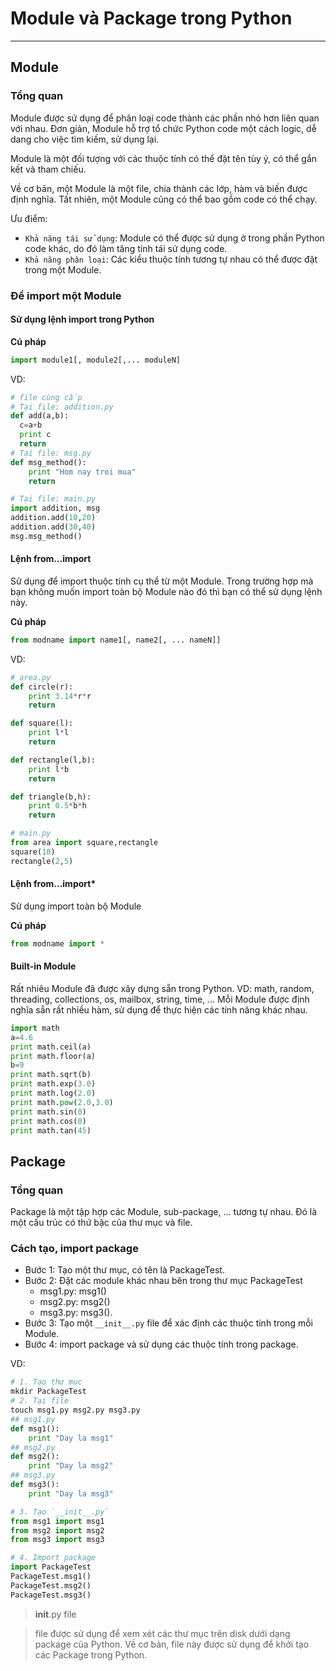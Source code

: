# Module và Package trong Python
---
## Module
### Tổng quan
Module được sử dụng để phân loại code thành các phần nhỏ hơn liên quan với nhau. Đơn giản, Module hỗ trợ tổ chức Python code một cách logic, dễ dang cho việc tìm kiếm, sử dụng lại.

Module là một đối tượng với các thuộc tính có thể đặt tên tùy ý, có thể gắn kết và tham chiếu.

Về cơ bản, một Module là một file, chia thành các lớp, hàm và biến được định nghĩa. Tất nhiên, một Module cũng có thể bao gồm code có thể chạy.

Ưu điểm:
- `Khả năng tái sử dụng`: Module có thể được sử dụng ở trong phần Python code khác, do đó làm tăng tính tái sử dụng code.
- `Khả năng phân loại`: Các kiểu thuộc tính tương tự nhau có thể được đặt trong một Module.

### Để import một Module
#### Sử dụng lệnh import trong Python
__Cú pháp__  
```python
import module1[, module2[,... moduleN]
```
VD:
```python
# file cùng cấp
# Tại file: addition.py
def add(a,b):
  c=a+b
  print c
  return
# Tại file: msg.py
def msg_method():
    print "Hom nay troi mua"
    return

# Tại file: main.py
import addition, msg
addition.add(10,20)
addition.add(30,40)
msg.msg_method()

```

#### Lệnh from…import
Sử dụng để import thuộc tính cụ thể từ một Module. Trong trường hợp mà bạn không muốn import toàn bộ Module nào đó thì bạn có thể sử dụng lệnh này.

__Cú pháp__
```python
from modname import name1[, name2[, ... nameN]]
```

VD:
```python
# area.py
def circle(r):
    print 3.14*r*r
    return

def square(l):
    print l*l
    return

def rectangle(l,b):
    print l*b
    return

def triangle(b,h):
    print 0.5*b*h
    return

# main.py
from area import square,rectangle
square(10)
rectangle(2,5)
```

#### Lệnh from…import*
Sử dụng import toàn bộ Module

__Cú pháp__
```python
from modname import *
```

#### Built-in Module
Rất nhiêu Module đã được xây dựng sẵn trong Python. VD: math, random, threading, collections, os, mailbox, string, time, … Mỗi Module được định nghĩa sẵn rất nhiều hàm, sử dụng để thực hiện các tính năng khác nhau.

```python
import math
a=4.6
print math.ceil(a)
print math.floor(a)
b=9
print math.sqrt(b)
print math.exp(3.0)
print math.log(2.0)
print math.pow(2.0,3.0)
print math.sin(0)
print math.cos(0)
print math.tan(45)
```

## Package
### Tổng quan
Package là một tập hợp các Module, sub-package, … tương tự nhau. Đó là một cấu trúc có thứ bậc của thư mục và file.

### Cách tạo, import package
- Bước 1: Tạo một thư mục, có tên là PackageTest.
- Bước 2: Đặt các module khác nhau bên trong thư mục PackageTest
  - msg1.py: msg1()
  - msg2.py: msg2()
  - msg3.py: msg3().
- Bước 3: Tạo một `__init__.py` file để xác định các thuộc tính trong mỗi Module.
- Bước 4: import package và sử dụng các thuộc tính trong package.

VD:
```python
# 1. Tạo thư mục
mkdir PackageTest
# 2. Tại file
touch msg1.py msg2.py msg3.py
## msg1.py
def msg1():
    print "Day la msg1"
## msg2.py
def msg2():
    print "Day la msg2"
## msg3.py
def msg3():
    print "Day la msg3"

# 3. Tạo `__init__.py`
from msg1 import msg1
from msg2 import msg2
from msg3 import msg3

# 4. Import package
import PackageTest
PackageTest.msg1()
PackageTest.msg2()
PackageTest.msg3()
```

> __init__.py file

> file được sử dụng để xem xét các thư mục trên disk dưới dạng package của Python. Về cơ bản, file này được sử dụng để khởi tạo các Package trong Python.
